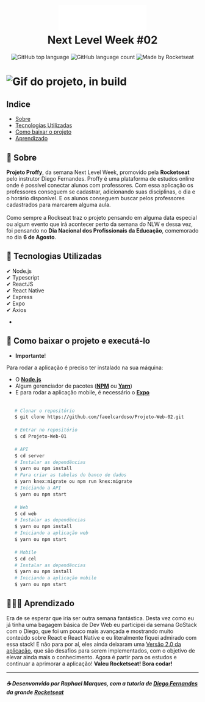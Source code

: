 <h1 align="center">
    <img src="/nlw/web/src/assets/images/logo.svg" width="230px">
    <br>Next Level Week #02</br> 
</h1>

<p align="center">
    <img alt="GitHub top language" src="https://img.shields.io/github/languages/top/faeelcardoso/projeto-web-2?style=flat-square">
    <img alt="GitHub language count" src="https://img.shields.io/github/languages/count/faeelcardoso/projeto-web-2?style=flat-square">
     <img alt="Made by Rocketseat" src="https://img.shields.io/badge/made%20by-Rocketseat-%237519C1?style=flat-square"><br/>
</p>

<h1>
    <img src="" alt="Gif do projeto, in build">
</h1>

## Indice
- [Sobre](#-sobre)
- [Tecnologias Utilizadas](#-tecnologias-utilizadas)
- [Como baixar o projeto](#-como-baixar-o-projeto)
- [Aprendizado](#-aprendizado)

## 📜 Sobre
**Projeto Proffy**, da semana Next Level Week, promovido pela **Rocketseat** pelo instrutor Diego Fernandes.
Proffy é uma plataforma de estudos online onde é possível conectar alunos com professores. Com essa aplicação os professores conseguem se cadastrar, adicionando suas disciplinas, o dia e o horário disponível. E os alunos conseguem buscar pelos professores cadastrados para marcarem alguma aula.<br /><br />
Como sempre a Rockseat traz o projeto pensando em alguma data especial ou algum evento que irá acontecer perto da semana do NLW e dessa vez, foi pensando no **Dia Nacional dos Profissionais da Educação**, comemorado no dia **6 de Agosto**.

## 🚀 Tecnologias Utilizadas

 ✔ Node.js <br>
 ✔ Typescript <br>
 ✔ ReactJS <br>
 ✔ React Native <br>
 ✔ Express <br>
 ✔ Expo <br>
 ✔ Axios <br>

 -  

 ## 📁 Como baixar o projeto e executá-lo

- **Importante**!

Para rodar a aplicação é preciso ter instalado na sua máquina:

- O **[Node.js](https://nodejs.org/en)**
- Algum gerenciador de pacotes (**[NPM](https://www.npmjs.com)** ou **[Yarn](https://yarnpkg.com)**) 
- E para rodar a aplicação mobile, é necessário o **[Expo](https://expo.io)**

 ```bash

    # Clonar o repositório
    $ git clone https://github.com/faeelcardoso/Projeto-Web-02.git
    
    # Entrar no repositório
    $ cd Projeto-Web-01

    # API
    $ cd server
    # Instalar as dependências
    $ yarn ou npm install 
    # Para criar as tabelas do banco de dados
    $ yarn knex:migrate ou npm run knex:migrate
    # Iniciando a API
    $ yarn ou npm start

    # Web
    $ cd web
    # Instalar as dependências
    $ yarn ou npm install
    # Iniciando a aplicação web
    $ yarn ou npm start

    # Mobile
    $ cd cel
    # Instalar as dependências
    $ yarn ou npm install
    # Iniciando a aplicação mobile
    $ yarn ou npm start

 ```

## 👨🏻‍💻 Aprendizado
Era de se esperar que iria ser outra semana fantástica. Desta vez como eu já tinha uma bagagem básica de Dev Web eu participei da semana GoStack com o Diego, que foi um pouco mais avançada e mostrando muito conteúdo sobre React e React Native e eu literalmente fiquei admirado com essa stack! E não para por aí, eles ainda deixaram uma [Versão 2.0 da aplicação](https://www.notion.so/Vers-o-2-0-Proffy-eefca1b981694cd0a895613bc6235970), que são desafios para serem implementados, com o objetivo de elevar ainda mais o conhecimento. Agora é partir para os estudos e continuar a aprimorar a aplicação! **Valeu Rocketseat! Bora codar!**

---
##### ☕ Desenvonvido por Raphael Marques, com a tutoria de [Diego Fernandes](https://github.com/diego3g) da grande [Rocketseat](https://rocketseat.com.br/)
